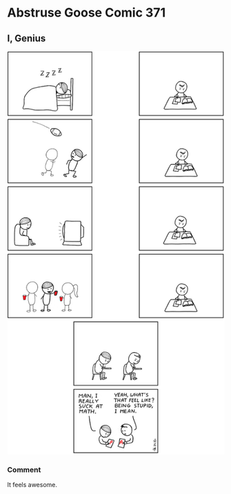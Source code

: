 # Abstruse Goose Comic 371
## I, Genius

![image](comics/stupid_is_a_choice---usually.png)
### Comment
It feels awesome.
